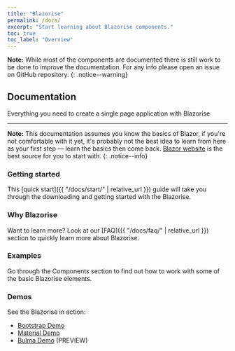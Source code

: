 ```yaml
---
title: "Blazorise"
permalink: /docs/
excerpt: "Start learning about Blazorise components."
toc: true
toc_label: "Overview"
---
```


**Note:** While most of the components are documented there is still work to be done to improve the documentation. For any info please open an issue on GitHub repository.
{: .notice--warning}

## Documentation

Everything you need to create a single page application with Blazorise

---

**Note:** This documentation assumes you know the basics of Blazor, if you're not comfortable with it yet, it's probably not the best idea to learn from here as your first step — learn the basics then come back. [Blazor website](https://blazor.net/) is the best source for you to start with.
{: .notice--info}

### Getting started

This [quick start]({{ "/docs/start/" | relative_url }}) guide will take you through the downloading and getting started with the Blazorise.

### Why Blazorise

Want to learn more? Look at our [FAQ]({{ "/docs/faq/" | relative_url }}) section to quickly learn more about Blazorise.

### Examples

Go through the Components section to find out how to work with some of the basic Blazorise elements.

### Demos

See the Blazorise in action:

- [Bootstrap Demo](https://bootstrapdemo.blazorise.com)
- [Material Demo](https://materialdemo.blazorise.com)
- [Bulma Demo](https://bulmademo.blazorise.com) (PREVIEW)